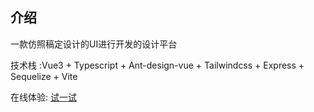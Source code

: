 
## 介绍

一款仿照稿定设计的UI进行开发的设计平台

技术栈 :Vue3 + Typescript + Ant-design-vue + Tailwindcss + Express + Sequelize + Vite

在线体验:
<a href="https://design.bi.link" target="_blank">
试一试
</a>


